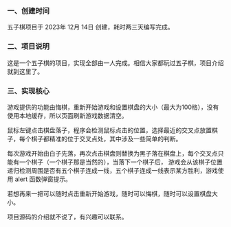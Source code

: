 ### 一、创建时间
五子棋项目于 2023年 12月 14日 创建，耗时两三天编写完成。

### 二、项目说明
这是一个五子棋的项目，实现全部由一人完成。相信大家都玩过五子棋，项目介绍就到这里了。

### 三、实现核心
游戏提供的功能由悔棋，重新开始游戏和设置棋盘的大小（最大为100格），没有使用本地缓存，所以页面刷新游戏数据清空。

鼠标左键点击棋盘落子，程序会检测鼠标点击的位置，选择最近的交叉点放置棋子，每个棋子都精准的位于交叉点处，其中涉及一些简单的判断。

每次游戏开始由白子先落，再次点击棋盘则替换为黑子落在棋盘上，每个交叉点只能有一个棋子（一个棋子那是当然的），当落下一个棋子后，
游戏会从该棋子位置递归检测周围是否有五个棋子连成一线，五个棋子连成一线表示某方胜利，游戏使用 alert 函数弹窗提示。

若想再来一把可以随时点击重新开始游戏，随时可以悔棋，随时可以设置棋盘大小。

项目源码的介绍就不说了，有兴趣可以联系。
